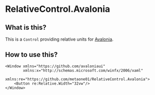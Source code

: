 ﻿# RelativeControl.Avalonia

## What is this?

This is a `Control` providing relative units for [Avalonia](https://github.com/AvaloniaUI/Avalonia).

## How to use this?

```xaml
<Window xmlns="https://github.com/avaloniaui"
        xmlns:x="http://schemas.microsoft.com/winfx/2006/xaml"
        xmlns:re="https://github.com/metaone01/RelativeControl.Avalonia">
	<Button re:Relative.Width="32vw"/>
</Window>
```